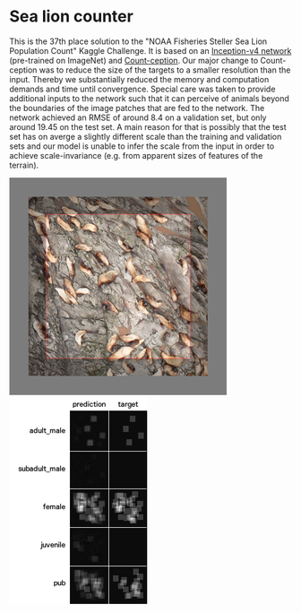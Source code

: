 # Sea lion counter

This is the 37th place solution to the "NOAA Fisheries Steller Sea Lion Population Count" Kaggle Challenge. It is based on an [Inception-v4 network](https://arxiv.org/abs/1602.07261) (pre-trained on ImageNet) and [Count-ception](https://arxiv.org/abs/1703.08710). Our major change to Count-ception was to reduce the size of the targets to a smaller resolution than the input. Thereby we substantially reduced the memory and computation demands and time until convergence. Special care was taken to provide additional inputs to the network such that it can perceive of animals beyond the boundaries of the image patches that are fed to the network. The network achieved an RMSE of around 8.4 on a validation set, but only around 19.45 on the test set. A main reason for that is possibly that the test set has on averge a slightly different scale than the training and validation sets and our model is unable to infer the scale from the input in order to achieve scale-invariance (e.g. from apparent sizes of features of the terrain).

![Example input](example_input.png) ![Example output](example_output.png)
